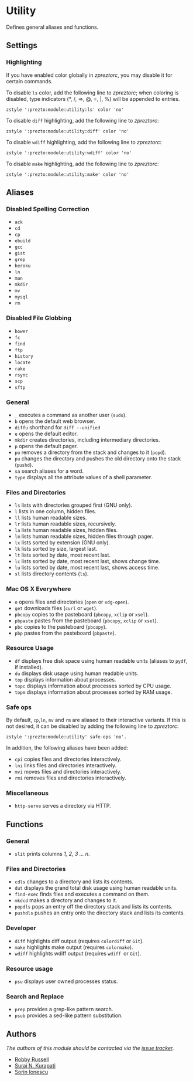 Utility
=======

Defines general aliases and functions.

Settings
--------

### Highlighting

If you have enabled color globally in *zpreztorc*, you may disable it for certain
commands.

To disable `ls` color, add the following line to *zpreztorc*; when coloring is
disabled, type indicators (\*, /, =>, @, =, |, %) will be appended to entries.

    zstyle ':prezto:module:utility:ls' color 'no'

To disable `diff` highlighting, add the following line to *zpreztorc*:

    zstyle ':prezto:module:utility:diff' color 'no'

To disable `wdiff` highlighting, add the following line to *zpreztorc*:

    zstyle ':prezto:module:utility:wdiff' color 'no'

To disable `make` highlighting, add the following line to *zpreztorc*:

    zstyle ':prezto:module:utility:make' color 'no'

Aliases
-------

### Disabled Spelling Correction

  - `ack`
  - `cd`
  - `cp`
  - `ebuild`
  - `gcc`
  - `gist`
  - `grep`
  - `heroku`
  - `ln`
  - `man`
  - `mkdir`
  - `mv`
  - `mysql`
  - `rm`

### Disabled File Globbing

  - `bower`
  - `fc`
  - `find`
  - `ftp`
  - `history`
  - `locate`
  - `rake`
  - `rsync`
  - `scp`
  - `sftp`

### General

  - `_` executes a command as another user (`sudo`).
  - `b` opens the default web browser.
  - `diffu` shorthand for `diff --unified`
  - `e` opens the default editor.
  - `mkdir` creates directories, including intermediary directories.
  - `p` opens the default pager.
  - `po` removes a directory from the stack and changes to it (`popd`).
  - `pu` changes the directory and pushes the old directory onto the stack
    (`pushd`).
  - `sa` search aliases for a word.
  - `type` displays all the attribute values of a shell parameter.

### Files and Directories

  - `ls` lists with directories grouped first (GNU only).
  - `l`  lists in one column, hidden files.
  - `ll` lists human readable sizes.
  - `lr` lists human readable sizes, recursively.
  - `la` lists human readable sizes, hidden files.
  - `lm` lists human readable sizes, hidden files through pager.
  - `lx` lists sorted by extension (GNU only).
  - `lk` lists sorted by size, largest last.
  - `lt` lists sorted by date, most recent last.
  - `lc` lists sorted by date, most recent last, shows change time.
  - `lu` lists sorted by date, most recent last, shows access time.
  - `sl` lists directory contents (`ls`).

### Mac OS X Everywhere

  - `o` opens files and directories (`open` or `xdg-open`).
  - `get` downloads files (`curl` or `wget`).
  - `pbcopy` copies to the pasteboard (`pbcopy`, `xclip` or `xsel`).
  - `pbpaste` pastes from the pasteboard (`pbcopy`, `xclip` or `xsel`).
  - `pbc` copies to the pasteboard (`pbcopy`).
  - `pbp` pastes from the pasteboard (`pbpaste`).

### Resource Usage

  - `df` displays free disk space using human readable units (aliases to `pydf`, if installed).
  - `du` displays disk usage using human readable units.
  - `top` displays information about processes.
  - `topc` displays information about processes sorted by CPU usage.
  - `topm` displays information about processes sorted by RAM usage.

### Safe ops

By default, `cp`,`ln`, `mv` and `rm` are aliased to their interactive variants.
If this is not desired, it can be disabled by adding the following line to
*zpreztorc*:

    zstyle ':prezto:module:utility' safe-ops 'no'.

In addition, the following aliases have been added:

  - `cpi` copies files and directories interactively.
  - `lni` links files and directories interactively.
  - `mvi` moves files and directories interactively.
  - `rmi` removes files and directories interactively.

### Miscellaneous

  - `http-serve` serves a directory via HTTP.

Functions
---------

### General

  - `slit` prints columns *1, 2, 3 ... n*.

### Files and Directories

  - `cdls` changes to a directory and lists its contents.
  - `dut` displays the grand total disk usage using human readable units.
  - `find-exec` finds files and executes a command on them.
  - `mkdcd` makes a directory and changes to it.
  - `popdls` pops an entry off the directory stack and lists its contents.
  - `pushdls` pushes an entry onto the directory stack and lists its contents.

### Developer

  - `diff` highlights diff output (requires `colordiff` or `Git`).
  - `make` highlights make output (requires `colormake`).
  - `wdiff` highlights wdiff output (requires `wdiff `or `Git`).

### Resource usage

  - `psu` displays user owned processes status.

### Search and Replace

  - `prep` provides a grep-like pattern search.
  - `psub` provides a sed-like pattern substitution.

Authors
-------

*The authors of this module should be contacted via the [issue tracker][1].*

  - [Robby Russell](https://github.com/robbyrussell)
  - [Suraj N. Kurapati](https://github.com/sunaku)
  - [Sorin Ionescu](https://github.com/sorin-ionescu)

[1]: https://github.com/zsh-users/prezto/issues
